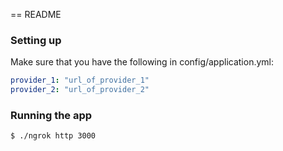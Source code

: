== README

### Setting up
Make sure that you have the following in config/application.yml:
```yaml
provider_1: "url_of_provider_1"
provider_2: "url_of_provider_2"
```

### Running the app
```bash
$ ./ngrok http 3000
```
